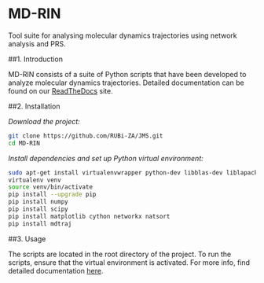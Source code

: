 # MD-RIN
Tool suite for analysing molecular dynamics trajectories using network analysis and PRS.

##1. Introduction

MD-RIN consists of a suite of Python scripts that have been developed to analyze molecular dynamics trajectories. Detailed documentation can be found on our [ReadTheDocs](http://md-task.readthedocs.io/en/latest/index.html) site.

##2. Installation

*Download the project:*
```bash
git clone https://github.com/RUBi-ZA/JMS.git
cd MD-RIN
```
*Install dependencies and set up Python virtual environment:*
```bash
sudo apt-get install virtualenvwrapper python-dev libblas-dev liblapack-dev libatlas-base-dev gfortran libpng12-dev libfreetype6-dev python-tk
virtualenv venv
source venv/bin/activate
pip install --upgrade pip
pip install numpy 
pip install scipy 
pip install matplotlib cython networkx natsort
pip install mdtraj
```

##3. Usage

The scripts are located in the root directory of the project. To run the scripts, ensure that the virtual environment is activated. For more info, find detailed documentation [here](http://md-task.readthedocs.io/en/latest/index.html). 

